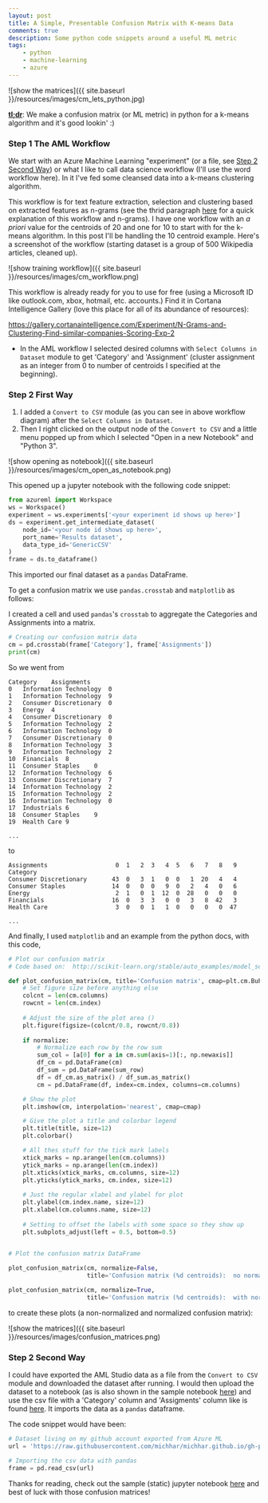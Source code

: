 ```yaml
---
layout: post
title: A Simple, Presentable Confusion Matrix with K-means Data
comments: true
description: Some python code snippets around a useful ML metric
tags:
    - python
    - machine-learning
    - azure
---
```


![show the matrices]({{ site.baseurl }}/resources/images/cm_lets_python.jpg)

[**tl;dr**](https://en.wikipedia.org/wiki/TL;DR):  We make a confusion matrix (or ML metric) in python for a k-means algorithm and it's good lookin' :)

### Step 1 The AML Workflow

We start with an Azure Machine Learning "experiment" (or a file, see [Step 2 Second Way](#step-2-second-way)) or what I like to call data science workflow (I'll use the word workflow here).  In it I've fed some cleansed data into a k-means clustering algorithm.  

This workflow is for text feature extraction, selection and clustering based on extracted features as n-grams (see the thrid paragraph [here](https://michhar.github.io/posts/a-python-flask-webapp-gets-smart) for a quick explanation of this workflow and n-grams).  I have one workflow with an _a priori_ value for the centroids of 20 and one for 10 to start with for the k-means algorithm.  In this post I'll be handling the 10 centroid example.  Here's a screenshot of the workflow (starting dataset is a group of 500 Wikipedia articles, cleaned up).

![show training workflow]({{ site.baseurl }}/resources/images/cm_workflow.png)

This workflow is already ready for you to use for free (using a Microsoft ID like outlook.com, xbox, hotmail, etc. accounts.)  Find it in Cortana Intelligence Gallery (love this place for all of its abundance of resources):  

https://gallery.cortanaintelligence.com/Experiment/N-Grams-and-Clustering-Find-similar-companies-Scoring-Exp-2

* In the AML workflow I selected desired columns with `Select Columns in Dataset` module to get 'Category' and 'Assignment' (cluster assignment as an integer from 0 to number of centroids I specified at the beginning).

### Step 2 First Way

1.  I added a `Convert to CSV` module (as you can see in above workflow diagram) after the `Select Columns in Dataset`.
2. Then I right clicked on the output node of the `Convert to CSV` and a little menu popped up from which I selected "Open in a new Notebook" and "Python 3".

![show opening as notebook]({{ site.baseurl }}/resources/images/cm_open_as_notebook.png)

This opened up a jupyter notebook with the following code snippet:

```python
from azureml import Workspace
ws = Workspace()
experiment = ws.experiments['<your experiment id shows up here>']
ds = experiment.get_intermediate_dataset(
    node_id='<your node id shows up here>',
    port_name='Results dataset',
    data_type_id='GenericCSV'
)
frame = ds.to_dataframe()
```

This imported our final dataset as a `pandas` DataFrame.

To get a confusion matrix we use `pandas.crosstab` and `matplotlib` as follows:

I created a cell and used `pandas`'s `crosstab` to aggregate the Categories and Assignments into a matrix.

```python
# Creating our confusion matrix data
cm = pd.crosstab(frame['Category'], frame['Assignments'])
print(cm)
```

So we went from 

```
Category	Assignments
0	Information Technology	0
1	Information Technology	9
2	Consumer Discretionary	0
3	Energy	4
4	Consumer Discretionary	0
5	Information Technology	2
6	Information Technology	0
7	Consumer Discretionary	0
8	Information Technology	3
9	Information Technology	2
10	Financials	8
11	Consumer Staples	0
12	Information Technology	6
13	Consumer Discretionary	7
14	Information Technology	2
15	Information Technology	2
16	Information Technology	0
17	Industrials	6
18	Consumer Staples	9
19	Health Care	9

...
```

to

```
Assignments                   0  1   2  3   4  5   6   7   8   9
Category                                                        
Consumer Discretionary       43  0   3  1   0  0   1  20   4   4
Consumer Staples             14  0   0  0   9  0   2   4   0   6
Energy                        2  1   0  1  12  0  28   0   0   0
Financials                   16  0   3  3   0  0   3   8  42   3
Health Care                   3  0   0  1   1  0   0   0   0  47

...
```

And finally, I used `matplotlib` and an example from the python docs, with this code,

```python
# Plot our confusion matrix
# Code based on:  http://scikit-learn.org/stable/auto_examples/model_selection/plot_confusion_matrix.html

def plot_confusion_matrix(cm, title='Confusion matrix', cmap=plt.cm.BuPu, normalize=False):
    # Set figure size before anything else
    colcnt = len(cm.columns)
    rowcnt = len(cm.index)
    
    # Adjust the size of the plot area ()
    plt.figure(figsize=(colcnt/0.8, rowcnt/0.8))
    
    if normalize:
        # Normalize each row by the row sum
        sum_col = [a[0] for a in cm.sum(axis=1)[:, np.newaxis]]
        df_cm = pd.DataFrame(cm)
        df_sum = pd.DataFrame(sum_row)
        df = df_cm.as_matrix() / df_sum.as_matrix()
        cm = pd.DataFrame(df, index=cm.index, columns=cm.columns)

    # Show the plot
    plt.imshow(cm, interpolation='nearest', cmap=cmap)

    # Give the plot a title and colorbar legend
    plt.title(title, size=12)
    plt.colorbar()

    # All thes stuff for the tick mark labels
    xtick_marks = np.arange(len(cm.columns))
    ytick_marks = np.arange(len(cm.index))
    plt.xticks(xtick_marks, cm.columns, size=12)
    plt.yticks(ytick_marks, cm.index, size=12)
    
    # Just the regular xlabel and ylabel for plot
    plt.ylabel(cm.index.name, size=12)
    plt.xlabel(cm.columns.name, size=12)
    
    # Setting to offset the labels with some space so they show up
    plt.subplots_adjust(left = 0.5, bottom=0.5)
    

# Plot the confusion matrix DataFrame

plot_confusion_matrix(cm, normalize=False, 
                      title='Confusion matrix (%d centroids):  no normalization' % len(cm.columns))

plot_confusion_matrix(cm, normalize=True,
                      title='Confusion matrix (%d centroids):  with normalization' % len(cm.columns))


```

to create these plots (a non-normalized and normalized confusion matrix):

![show the matrices]({{ site.baseurl }}/resources/images/confusion_matrices.png)


### Step 2 Second Way

  
I could have exported the AML Studio data as a file from the `Convert to CSV` module and downloaded the dataset after running.  I would then upload the dataset to a notebook (as is also shown in the sample notebook [here](https://github.com/michhar/python-jupyter-notebooks/blob/master/machine_learning/A_Simple_Confusion_Matrix.ipynb)) and use the csv file with a 'Category' column and 'Assigments' column like is found [here](https://github.com/michhar/michhar.github.io/tree/gh-pages-source/resources/data).  It imports the data as a `pandas` dataframe.

The code snippet would have been:

```python
# Dataset living on my github account exported from Azure ML
url = 'https://raw.githubusercontent.com/michhar/michhar.github.io/gh-pages-source/resources/data/ngrams_and_clustering_result_dataset.csv'

# Importing the csv data with pandas
frame = pd.read_csv(url)
```

Thanks for reading, check out the sample (static) jupyter notebook [here](https://github.com/michhar/python-jupyter-notebooks/blob/master/machine_learning/A_Simple_Confusion_Matrix.ipynb) and best of luck with those confusion matrices!

